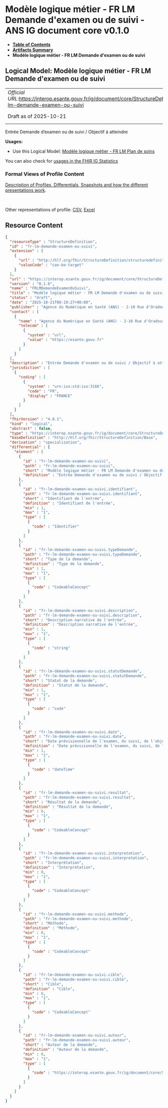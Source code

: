 # Modèle logique métier - FR LM Demande d'examen ou de suivi - ANS IG document core v0.1.0

* [**Table of Contents**](toc.md)
* [**Artifacts Summary**](artifacts.md)
* **Modèle logique métier - FR LM Demande d'examen ou de suivi**

## Logical Model: Modèle logique métier - FR LM Demande d'examen ou de suivi 

| | |
| :--- | :--- |
| *Official URL*:https://interop.esante.gouv.fr/ig/document/core/StructureDefinition/fr-lm-demande-examen-ou-suivi | *Version*:0.1.0 |
| Draft as of 2025-10-21 | *Computable Name*:FRLMDemandeExamenOuSuivi |

 
Entrée Demande d’examen ou de suivi / Objectif à atteindre 

**Usages:**

* Use this Logical Model: [Modèle logique métier - FR LM Plan de soins](StructureDefinition-fr-lm-plan-soins.md)

You can also check for [usages in the FHIR IG Statistics](https://packages2.fhir.org/xig/ans.document.fr.core|current/StructureDefinition/fr-lm-demande-examen-ou-suivi)

### Formal Views of Profile Content

 [Description of Profiles, Differentials, Snapshots and how the different presentations work](http://build.fhir.org/ig/FHIR/ig-guidance/readingIgs.html#structure-definitions). 

 

Other representations of profile: [CSV](StructureDefinition-fr-lm-demande-examen-ou-suivi.csv), [Excel](StructureDefinition-fr-lm-demande-examen-ou-suivi.xlsx) 



## Resource Content

```json
{
  "resourceType" : "StructureDefinition",
  "id" : "fr-lm-demande-examen-ou-suivi",
  "extension" : [
    {
      "url" : "http://hl7.org/fhir/StructureDefinition/structuredefinition-type-characteristics",
      "valueCode" : "can-be-target"
    }
  ],
  "url" : "https://interop.esante.gouv.fr/ig/document/core/StructureDefinition/fr-lm-demande-examen-ou-suivi",
  "version" : "0.1.0",
  "name" : "FRLMDemandeExamenOuSuivi",
  "title" : "Modèle logique métier - FR LM Demande d'examen ou de suivi",
  "status" : "draft",
  "date" : "2025-10-21T08:19:27+00:00",
  "publisher" : "Agence du Numérique en Santé (ANS) - 2-10 Rue d'Oradour-sur-Glane, 75015 Paris",
  "contact" : [
    {
      "name" : "Agence du Numérique en Santé (ANS) - 2-10 Rue d'Oradour-sur-Glane, 75015 Paris",
      "telecom" : [
        {
          "system" : "url",
          "value" : "https://esante.gouv.fr"
        }
      ]
    }
  ],
  "description" : "Entrée Demande d'examen ou de suivi / Objectif à atteindre",
  "jurisdiction" : [
    {
      "coding" : [
        {
          "system" : "urn:iso:std:iso:3166",
          "code" : "FR",
          "display" : "FRANCE"
        }
      ]
    }
  ],
  "fhirVersion" : "4.0.1",
  "kind" : "logical",
  "abstract" : false,
  "type" : "https://interop.esante.gouv.fr/ig/document/core/StructureDefinition/fr-lm-demande-examen-ou-suivi",
  "baseDefinition" : "http://hl7.org/fhir/StructureDefinition/Base",
  "derivation" : "specialization",
  "differential" : {
    "element" : [
      {
        "id" : "fr-lm-demande-examen-ou-suivi",
        "path" : "fr-lm-demande-examen-ou-suivi",
        "short" : "Modèle logique métier - FR LM Demande d'examen ou de suivi",
        "definition" : "Entrée Demande d'examen ou de suivi / Objectif à atteindre"
      },
      {
        "id" : "fr-lm-demande-examen-ou-suivi.identifiant",
        "path" : "fr-lm-demande-examen-ou-suivi.identifiant",
        "short" : "Identifiant de l'entrée",
        "definition" : "Identifiant de l'entrée",
        "min" : 1,
        "max" : "1",
        "type" : [
          {
            "code" : "Identifier"
          }
        ]
      },
      {
        "id" : "fr-lm-demande-examen-ou-suivi.typeDemande",
        "path" : "fr-lm-demande-examen-ou-suivi.typeDemande",
        "short" : "Type de la demande",
        "definition" : "Type de la demande",
        "min" : 1,
        "max" : "1",
        "type" : [
          {
            "code" : "CodeableConcept"
          }
        ]
      },
      {
        "id" : "fr-lm-demande-examen-ou-suivi.description",
        "path" : "fr-lm-demande-examen-ou-suivi.description",
        "short" : "Description narrative de l'entrée",
        "definition" : "Description narrative de l'entrée",
        "min" : 1,
        "max" : "1",
        "type" : [
          {
            "code" : "string"
          }
        ]
      },
      {
        "id" : "fr-lm-demande-examen-ou-suivi.statutDemande",
        "path" : "fr-lm-demande-examen-ou-suivi.statutDemande",
        "short" : "Statut de la demande",
        "definition" : "Statut de la demande",
        "min" : 1,
        "max" : "1",
        "type" : [
          {
            "code" : "code"
          }
        ]
      },
      {
        "id" : "fr-lm-demande-examen-ou-suivi.date",
        "path" : "fr-lm-demande-examen-ou-suivi.date",
        "short" : "Date prévisionnelle de l'examen, du suivi, de l'objectif",
        "definition" : "Date prévisionnelle de l'examen, du suivi, de l'objectif",
        "min" : 1,
        "max" : "1",
        "type" : [
          {
            "code" : "dateTime"
          }
        ]
      },
      {
        "id" : "fr-lm-demande-examen-ou-suivi.resultat",
        "path" : "fr-lm-demande-examen-ou-suivi.resultat",
        "short" : "Résultat de la demande",
        "definition" : "Résultat de la demande",
        "min" : 0,
        "max" : "1",
        "type" : [
          {
            "code" : "CodeableConcept"
          }
        ]
      },
      {
        "id" : "fr-lm-demande-examen-ou-suivi.interpretation",
        "path" : "fr-lm-demande-examen-ou-suivi.interpretation",
        "short" : "Interprétation",
        "definition" : "Interprétation",
        "min" : 0,
        "max" : "1",
        "type" : [
          {
            "code" : "CodeableConcept"
          }
        ]
      },
      {
        "id" : "fr-lm-demande-examen-ou-suivi.methode",
        "path" : "fr-lm-demande-examen-ou-suivi.methode",
        "short" : "Méthode",
        "definition" : "Méthode",
        "min" : 0,
        "max" : "1",
        "type" : [
          {
            "code" : "CodeableConcept"
          }
        ]
      },
      {
        "id" : "fr-lm-demande-examen-ou-suivi.cible",
        "path" : "fr-lm-demande-examen-ou-suivi.cible",
        "short" : "Cible",
        "definition" : "Cible",
        "min" : 0,
        "max" : "1",
        "type" : [
          {
            "code" : "CodeableConcept"
          }
        ]
      },
      {
        "id" : "fr-lm-demande-examen-ou-suivi.auteur",
        "path" : "fr-lm-demande-examen-ou-suivi.auteur",
        "short" : "Auteur de la demande",
        "definition" : "Auteur de la demande",
        "min" : 0,
        "max" : "1",
        "type" : [
          {
            "code" : "https://interop.esante.gouv.fr/ig/document/core/StructureDefinition/fr-lm-auteur"
          }
        ]
      }
    ]
  }
}

```
